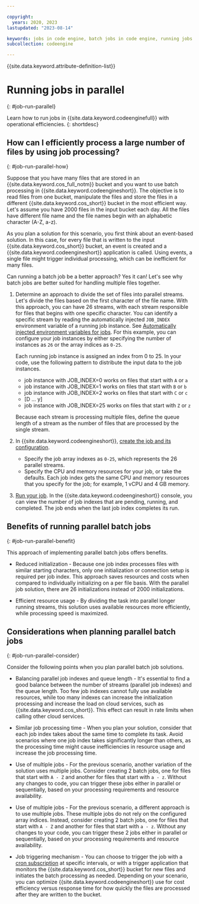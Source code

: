 ```yaml
---

copyright:
  years: 2020, 2023
lastupdated: "2023-08-14"

keywords: jobs in code engine, batch jobs in code engine, running jobs with code engine, creating jobs with code engine, images for jobs in code engine, jobs, parallel jobs, parallel batch jobs
subcollection: codeengine

---
```


{{site.data.keyword.attribute-definition-list}}

# Running jobs in parallel
{: #job-run-parallel}

Learn how to run jobs in {{site.data.keyword.codeenginefull}} with operational efficiencies. 
{: shortdesc}

## How can I efficiently process a large number of files by using job processing?
{: #job-run-parallel-how}

Suppose that you have many files that are stored in an {{site.data.keyword.cos_full_notm}} bucket and you want to use batch processing in {{site.data.keyword.codeengineshort}}. The objective is to read files from one bucket, manipulate the files and store the files in a different {{site.data.keyword.cos_short}} bucket in the most efficient way. Let's assume you have 2000 files in the input bucket each day.  All the files have different file name and the file names begin with an alphabetic character (A-Z, a-z). 

As you plan a solution for this scenario, you first think about an event-based solution. In this case, for every file that is written to the input {{site.data.keyword.cos_short}} bucket, an event is created and a {{site.data.keyword.codeengineshort}} application is called. Using events, a single file might trigger individual processing, which can be inefficient for many files. 

Can running a batch job be a better approach? Yes it can! Let's see why batch jobs are better suited for handling multiple files together.

1. Determine an approach to divide the set of files into parallel streams. Let's divide the files based on the first character of the file name. With this approach, you can have 26 streams, with each stream responsible for files that begins with one specific character. You can identify a specific stream by reading the automatically injected `JOB_INDEX` environment variable of a running job instance. See [Automatically injected environment variables for jobs](/docs/codeengine?topic=codeengine-inside-env-vars#inside-env-vars-jobs). For this example, you can configure your job instances by either specifying the number of instances as `26` or the array indices as `0-25`. 

    Each running job instance is assigned an index from 0 to 25. In your code, use the following pattern to distribute the input data to the job instances. 
    * job instance with JOB_INDEX=0 works on files that start with `A` or `a`  
    * job instance with JOB_INDEX=1 works on files that start with `B` or `b`
    * job instance with JOB_INDEX=2 works on files that start with `C` or `c`   
    * [D ... y]
    * job instance with JOB_INDEX=25 works on files that start with `Z` or `z`

    Because each stream is processing multiple files, define the queue length of a stream as the number of files that are processed by the single stream.

2. In {{site.data.keyword.codeengineshort}}, [create the job and its configuration](/docs/codeengine?topic=codeengine-job-plan). 
    * Specify the job array indexes as `0-25`, which represents the 26 parallel streams. 
    * Specify the CPU and memory resources for your job, or take the defaults. Each job index gets the same CPU and memory resources that you specify for the job; for example, 1 vCPU and 4 GB memory. 


3. [Run your job](/docs/codeengine?topic=codeengine-run-job). In the {{site.data.keyword.codeengineshort}} console, you can view the number of job indexes that are pending, running, and completed. The job ends when the last job index completes its run. 


## Benefits of running parallel batch jobs 
{: #job-run-parallel-benefit}

This approach of implementing parallel batch jobs offers benefits. 

* Reduced initialization -  Because one job index processes files with similar starting characters, only one initialization or connection setup is required per job index. This approach saves resources and costs when compared to individually initializing on a per file basis. With the parallel job solution, there are 26 initializations instead of 2000 initializations. 

* Efficient resource usage - By dividing the task into parallel longer running streams, this solution uses available resources more efficiently, while processing speed is maximized. 

## Considerations when planning parallel batch jobs 
{: #job-run-parallel-consider}

Consider the following points when you plan parallel batch job solutions. 

* Balancing parallel job indexes and queue length -  It's essential to find a good balance between the number of streams (parallel job indexes) and the queue length. Too few job indexes cannot fully use available resources, while too many indexes can increase the initialization processing and increase the load on cloud services, such as {{site.data.keyword.cos_short}}. This effect can result in rate limits when calling other cloud services.

* Similar job processing time -  When you plan your solution, consider that each job index takes about the same time to complete its task. Avoid scenarios where one job index takes significantly longer than others, as the processing time might cause inefficiencies in resource usage and increase the job processing time.

* Use of multiple jobs - For the previous scenario, another variation of the solution uses multiple jobs. Consider creating 2 batch jobs, one for files that start with `A - Z` and another for files that start with `a - z`. Without any changes to code, you can trigger these jobs either in parallel or sequentially, based on your processing requirements and resource availability. 

* Use of multiple jobs - For the previous scenario, a different approach is to use multiple jobs. These multiple jobs do not rely on the configured array indices. Instead, consider creating 2 batch jobs, one for files that start with `A - Z` and another for files that start with `a - z`. Without any changes to your code, you can trigger these 2 jobs either in parallel or sequentially, based on your processing requirements and resource availability.

*  Job triggering mechanism - You can choose to trigger the job with a [cron subscription](/docs/codeengine?topic=codeengine-subscribe-cron) at specific intervals, or with a trigger application that monitors the {{site.data.keyword.cos_short}} bucket for new files and initiates the batch processing as needed. Depending on your scenario, you can optimize {{site.data.keyword.codeengineshort}} use for cost efficiency versus response time for how quickly the files are processed after they are written to the bucket.





